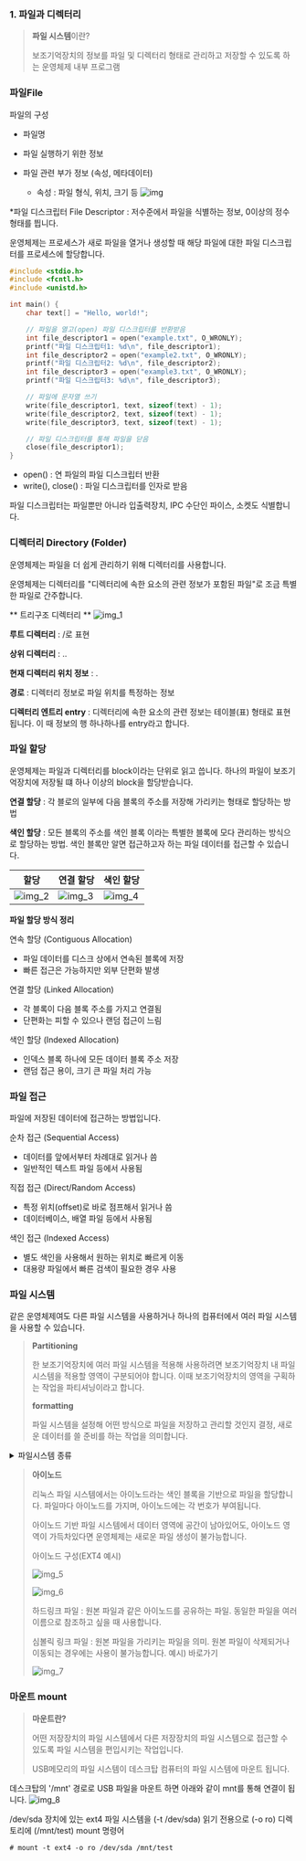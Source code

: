 ### 1. 파일과 디렉터리

> **파일 시스템**이란?
> 
> 보조기억장치의 정보를 파일 및 디렉터리 형태로 관리하고 저장할 수 있도록 하는 운영체제 내부 프로그램 

### 파일File
파일의 구성

- 파일명
- 파일 실행하기 위한 정보
- 파일 관련 부가 정보 (속성, 메타데이터)
        
    - 속성 : 파일 형식, 위치, 크기 등
![img](https://github.com/user-attachments/assets/0b52ddae-5389-4d7b-95ef-4cd97acb6cb6)

*파일 디스크립터 File Descriptor : 저수준에서 파일을 식별하는 정보, 0이상의 정수 형태를 띕니다.


운영체제는 프로세스가 새로 파일을 열거나 생성할 때 해당 파일에 대한 파일 디스크립터를 프로세스에 할당합니다.


```c
#include <stdio.h>
#include <fcntl.h>
#include <unistd.h>

int main() {
    char text[] = "Hello, world!";

    // 파일을 열고(open) 파일 디스크립터를 반환받음
    int file_descriptor1 = open("example.txt", O_WRONLY);
    printf("파일 디스크립터1: %d\n", file_descriptor1);
    int file_descriptor2 = open("example2.txt", O_WRONLY);
    printf("파일 디스크립터2: %d\n", file_descriptor2);
    int file_descriptor3 = open("example3.txt", O_WRONLY);
    printf("파일 디스크립터3: %d\n", file_descriptor3);

    // 파일에 문자열 쓰기
    write(file_descriptor1, text, sizeof(text) - 1);
    write(file_descriptor2, text, sizeof(text) - 1);
    write(file_descriptor3, text, sizeof(text) - 1);

    // 파일 디스크립터를 통해 파일을 닫음
    close(file_descriptor1);
}


```

- open() : 연 파일의 파일 디스크립터 반환
- write(), close() : 파일 디스크립터를 인자로 받음 

파일 디스크립터는 파일뿐만 아니라 입출력장치, IPC 수단인 파이스, 소켓도 식별합니다.


### 디렉터리 Directory (Folder)

운영체제는 파일을 더 쉽게 관리하기 위해 디렉터리를 사용합니다.

운영체제는 디렉터리를 "디렉터리에 속한 요소의 관련 정보가 포함된 파일"로 조금 특별한 파일로 간주합니다.

** 트리구조 디렉터리 **
![img_1](https://github.com/user-attachments/assets/e61788b0-7db0-4890-8ae1-719ebb679537)

**루트 디렉터리** : /로 표현

**상위 디렉터리** : ..

**현재 디렉터리 위치 정보** : .


**경로** : 디렉터리 정보로 파일 위치를 특정하는 정보

**디렉터리 엔트리 entry** : 디렉터리에 속한 요소의 관련 정보는 테이블(표) 형태로 표현됩니다. 이 때 정보의 행 하나하나를 entry라고 합니다.

### 파일 할당

운영체제는 파일과 디렉터리를 block이라는 단위로 읽고 씁니다.
하나의 파일이 보조기억장치에 저장될 떄 하나 이상의 block을 할당받습니다.

**연결 할당** : 각 블로의 일부에 다음 블록의 주소를 저장해 가리키는 형태로 할당하는 방법

**색인 할당** : 모든 블록의 주소를 색인 블록 이라는 특별한 블록에 모다 관리하는 방식으로 할당하는 방법. 색인 블록만 알면 접근하고자 하는 파일 데이터를 접근할 수 있습니다.

| 할당                       | 연결 할당                    | 색인 할당|
|--------------------------|--------------------------|---|
| ![img_2](https://github.com/user-attachments/assets/a5e462b2-d55e-463c-b39e-bc5e66b5d8f3)  | ![img_3](https://github.com/user-attachments/assets/f8345e36-9e64-45e5-919e-1b4e154290da)| ![img_4](https://github.com/user-attachments/assets/979f3381-eeae-4211-886f-9354236adaa1) |

**파일 할당 방식 정리**

연속 할당 (Contiguous Allocation)

- 파일 데이터를 디스크 상에서 연속된 블록에 저장
- 빠른 접근은 가능하지만 외부 단편화 발생

연결 할당 (Linked Allocation)

- 각 블록이 다음 블록 주소를 가지고 연결됨
- 단편화는 피할 수 있으나 랜덤 접근이 느림

색인 할당 (Indexed Allocation)

- 인덱스 블록 하나에 모든 데이터 블록 주소 저장
- 랜덤 접근 용이, 크기 큰 파일 처리 가능


### 파일 접근

파일에 저장된 데이터에 접근하는 방법입니다.

순차 접근 (Sequential Access)
- 데이터를 앞에서부터 차례대로 읽거나 씀
- 일반적인 텍스트 파일 등에서 사용됨

직접 접근 (Direct/Random Access)
- 특정 위치(offset)로 바로 점프해서 읽거나 씀
- 데이터베이스, 배열 파일 등에서 사용됨

색인 접근 (Indexed Access)
- 별도 색인을 사용해서 원하는 위치로 빠르게 이동
- 대용량 파일에서 빠른 검색이 필요한 경우 사용


### 파일 시스템

같은 운영체제여도 다른 파일 시스템을 사용하거나 하나의 컴퓨터에서 여러 파일 시스템을 사용할 수 있습니다.

> **Partitioning**
> 
> 한 보조기억장치에 여러 파일 시스템을 적용해 사용하려면 보조기억장치 내 파일 시스템을 적용할 영역이 구분되어야 합니다.
> 이때 보조기억장치의 영역을 구획하는 작업을 파티셔닝이라고 합니다.
> 
> **formatting**
> 
> 파일 시스템을 설정해 어떤 방식으로 파일을 저장하고 관리할 것인지 결정, 새로운 데이터를 쓸 준비를 하는 작업을 의미합니다.
>

<details>
  <summary>파일시스템 종류</summary>

  - 윈도우 : NT 파일 시스템(NTFS), Resilient File System(ReTS)
  - 리눅스: EXT, EXT2, EXT3, EXT4, XFS, ZFS
  - macOS : APFS
</details>



> **아이노드**
> 
> 리눅스 파일 시스템에서는 아이노드라는 색인 블록을 기반으로 파일을 할당합니다.
> 파일마다 아이노드를 가지며, 아이노드에는 각 번호가 부여됩니다. 
> 
> 아이노드 기반 파일 시스템에서 데이터 영역에 공간이 남아있어도, 아이노드 영역이 가득차있다면 운영체제는 새로운 파일 생성이 불가능합니다. 
> 
> 아이노드 구성(EXT4 예시)
> 
>![img_5](https://github.com/user-attachments/assets/3ad28b6d-e977-4f54-91e6-25dc22881b2c)
> 
> ![img_6](https://github.com/user-attachments/assets/8599b4f4-4390-42dd-b32f-654c193c0d2e)
> 
> 하드링크 파일 : 원본 파일과 같은 아이노드를 공유하는 파일. 동일한 파일을 여러 이름으로 참조하고 싶을 때 사용합니다.
> 
> 심볼릭 링크 파일 : 원본 파일을 가리키는 파일을 의미. 원본 파일이 삭제되거나 이동되는 경우에는 사용이 불가능합니다. 예시) 바로가기
> 
> ![img_7](https://github.com/user-attachments/assets/347f13a4-1528-4e24-96d9-48150ed55311)



### 마운트 mount

> **마운트란?**
> 
> 어떤 저장장치의 파일 시스템에서 다른 저장장치의 파일 시스템으로 접근할 수 있도록 파일 시스템을 편입시키는 작업입니다. 
> 
> USB메모리의 파일 시스템이 데스크탑 컴퓨터의 파일 시스템에 마운트 됩니다. 
> 

데스크탑의 '/mnt' 경로로 USB 파일을 마운트 하면 아래와 같이 mnt를 통해 연결이 됩니다.
![img_8](https://github.com/user-attachments/assets/0dd1060e-5d1c-4614-a9f0-dce0351029b4)


/dev/sda 장치에 있는 ext4 파일 시스템을 (-t /dev/sda) 읽기 전용으로 (-o ro) 디렉토리에 (/mnt/test) mount 명령어

```# mount -t ext4 -o ro /dev/sda /mnt/test```


